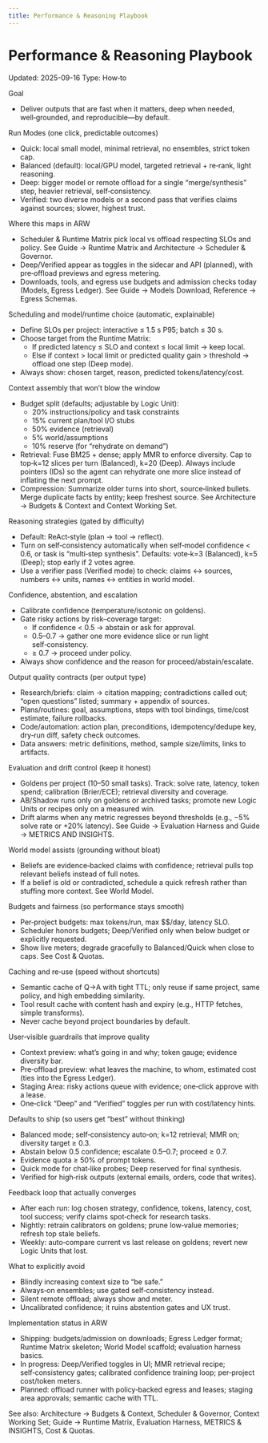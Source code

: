 ```yaml
---
title: Performance & Reasoning Playbook
---
```


# Performance & Reasoning Playbook

Updated: 2025-09-16
Type: How‑to

Goal
- Deliver outputs that are fast when it matters, deep when needed, well‑grounded, and reproducible—by default.

Run Modes (one click, predictable outcomes)
- Quick: local small model, minimal retrieval, no ensembles, strict token cap.
- Balanced (default): local/GPU model, targeted retrieval + re‑rank, light reasoning.
- Deep: bigger model or remote offload for a single “merge/synthesis” step, heavier retrieval, self‑consistency.
- Verified: two diverse models or a second pass that verifies claims against sources; slower, highest trust.

Where this maps in ARW
- Scheduler & Runtime Matrix pick local vs offload respecting SLOs and policy. See Guide → Runtime Matrix and Architecture → Scheduler & Governor.
- Deep/Verified appear as toggles in the sidecar and API (planned), with pre‑offload previews and egress metering.
- Downloads, tools, and egress use budgets and admission checks today (Models, Egress Ledger). See Guide → Models Download, Reference → Egress Schemas.

Scheduling and model/runtime choice (automatic, explainable)
- Define SLOs per project: interactive ≤ 1.5 s P95; batch ≤ 30 s.
- Choose target from the Runtime Matrix:
  - If predicted latency ≤ SLO and context ≤ local limit → keep local.
  - Else if context > local limit or predicted quality gain > threshold → offload one step (Deep mode).
- Always show: chosen target, reason, predicted tokens/latency/cost.

Context assembly that won’t blow the window
- Budget split (defaults; adjustable by Logic Unit):
  - 20% instructions/policy and task constraints
  - 15% current plan/tool I/O stubs
  - 50% evidence (retrieval)
  - 5% world/assumptions
  - 10% reserve (for “rehydrate on demand”)
- Retrieval: Fuse BM25 + dense; apply MMR to enforce diversity. Cap to top‑k=12 slices per turn (Balanced), k=20 (Deep). Always include pointers (IDs) so the agent can rehydrate one more slice instead of inflating the next prompt.
- Compression: Summarize older turns into short, source‑linked bullets. Merge duplicate facts by entity; keep freshest source.
See Architecture → Budgets & Context and Context Working Set.

Reasoning strategies (gated by difficulty)
- Default: ReAct‑style (plan → tool → reflect).
- Turn on self‑consistency automatically when self‑model confidence < 0.6, or task is “multi‑step synthesis”. Defaults: vote‑k=3 (Balanced), k=5 (Deep); stop early if 2 votes agree.
- Use a verifier pass (Verified mode) to check: claims ↔ sources, numbers ↔ units, names ↔ entities in world model.

Confidence, abstention, and escalation
- Calibrate confidence (temperature/isotonic on goldens).
- Gate risky actions by risk–coverage target:
  - If confidence < 0.5 → abstain or ask for approval.
  - 0.5–0.7 → gather one more evidence slice or run light self‑consistency.
  - ≥ 0.7 → proceed under policy.
- Always show confidence and the reason for proceed/abstain/escalate.

Output quality contracts (per output type)
- Research/briefs: claim → citation mapping; contradictions called out; “open questions” listed; summary + appendix of sources.
- Plans/routines: goal, assumptions, steps with tool bindings, time/cost estimate, failure rollbacks.
- Code/automation: action plan, preconditions, idempotency/dedupe key, dry‑run diff, safety check outcomes.
- Data answers: metric definitions, method, sample size/limits, links to artifacts.

Evaluation and drift control (keep it honest)
- Goldens per project (10–50 small tasks). Track: solve rate, latency, token spend; calibration (Brier/ECE); retrieval diversity and coverage.
- AB/Shadow runs only on goldens or archived tasks; promote new Logic Units or recipes only on a measured win.
- Drift alarms when any metric regresses beyond thresholds (e.g., −5% solve rate or +20% latency).
See Guide → Evaluation Harness and Guide → METRICS AND INSIGHTS.

World model assists (grounding without bloat)
- Beliefs are evidence‑backed claims with confidence; retrieval pulls top relevant beliefs instead of full notes.
- If a belief is old or contradicted, schedule a quick refresh rather than stuffing more context. See World Model.

Budgets and fairness (so performance stays smooth)
- Per‑project budgets: max tokens/run, max $$/day, latency SLO.
- Scheduler honors budgets; Deep/Verified only when below budget or explicitly requested.
- Show live meters; degrade gracefully to Balanced/Quick when close to caps. See Cost & Quotas.

Caching and re‑use (speed without shortcuts)
- Semantic cache of Q→A with tight TTL; only reuse if same project, same policy, and high embedding similarity.
- Tool result cache with content hash and expiry (e.g., HTTP fetches, simple transforms).
- Never cache beyond project boundaries by default.

User‑visible guardrails that improve quality
- Context preview: what’s going in and why; token gauge; evidence diversity bar.
- Pre‑offload preview: what leaves the machine, to whom, estimated cost (ties into the Egress Ledger).
- Staging Area: risky actions queue with evidence; one‑click approve with a lease.
- One‑click “Deep” and “Verified” toggles per run with cost/latency hints.

Defaults to ship (so users get “best” without thinking)
- Balanced mode; self‑consistency auto‑on; k=12 retrieval; MMR on; diversity target ≥ 0.3.
- Abstain below 0.5 confidence; escalate 0.5–0.7; proceed ≥ 0.7.
- Evidence quota ≥ 50% of prompt tokens.
- Quick mode for chat‑like probes; Deep reserved for final synthesis.
- Verified for high‑risk outputs (external emails, orders, code that writes).

Feedback loop that actually converges
- After each run: log chosen strategy, confidence, tokens, latency, cost, tool success; verify claims spot‑check for research tasks.
- Nightly: retrain calibrators on goldens; prune low‑value memories; refresh top stale beliefs.
- Weekly: auto‑compare current vs last release on goldens; revert new Logic Units that lost.

What to explicitly avoid
- Blindly increasing context size to “be safe.”
- Always‑on ensembles; use gated self‑consistency instead.
- Silent remote offload; always show and meter.
- Uncalibrated confidence; it ruins abstention gates and UX trust.

Implementation status in ARW
- Shipping: budgets/admission on downloads; Egress Ledger format; Runtime Matrix skeleton; World Model scaffold; evaluation harness basics.
- In progress: Deep/Verified toggles in UI; MMR retrieval recipe; self‑consistency gates; calibrated confidence training loop; per‑project cost/token meters.
- Planned: offload runner with policy‑backed egress and leases; staging area approvals; semantic cache with TTL.

See also: Architecture → Budgets & Context, Scheduler & Governor, Context Working Set; Guide → Runtime Matrix, Evaluation Harness, METRICS & INSIGHTS, Cost & Quotas.

